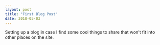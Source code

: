 ```yaml
---
layout: post
title: "First Blog Post"
date: 2018-05-03
---
```

Setting up a blog in case I find some cool things to share that won't fit into other places on the site.